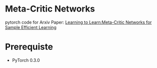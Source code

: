 # Meta-Critic Networks

pytorch code for Arxiv Paper: [Learning to Learn:Meta-Critic Networks for Sample Efficient Learning](https://arxiv.org/abs/1706.09529)

# Prerequiste

- PyTorch 0.3.0








